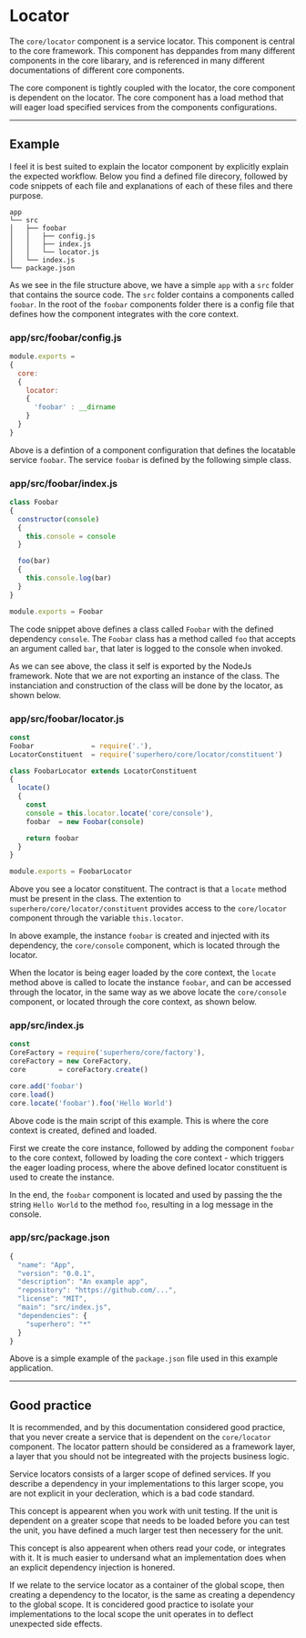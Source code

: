 # Locator

The `core/locator` component is a service locator. This component is central to the core framework. This component has deppandes from many different components in the core libarary, and is referenced in many different documentations of different core components.

The core component is tightly coupled with the locator, the core component is dependent on the locator. The core component has a load method that will eager load specified services from the components configurations.

---

## Example

I feel it is best suited to explain the locator component by explicitly explain the expected workflow. Below you find a defined file direcory, followed by code snippets of each file and explanations of each of these files and there purpose.

```
app
└── src
│   ├── foobar
│   │   ├── config.js
│   │   ├── index.js
│   │   └── locator.js
│   └── index.js
└── package.json
```

As we see in the file structure above, we have a simple `app` with a `src` folder that contains the source code. The `src` folder contains a components called `foobar`. In the root of the `foobar` components folder there is a config file that defines how the component integrates with the core context.

### app/src/foobar/config.js

```js
module.exports =
{
  core:
  {
    locator:
    {
      'foobar' : __dirname
    }
  }
}
```

Above is a defintion of a component configuration that defines the locatable service `foobar`. The service `foobar` is defined by the following simple class.

### app/src/foobar/index.js

```js
class Foobar
{
  constructor(console)
  {
    this.console = console
  }

  foo(bar)
  {
    this.console.log(bar)
  }
}

module.exports = Foobar
```

The code snippet above defines a class called `Foobar` with the defined dependency `console`. The `Foobar` class has a method called `foo` that accepts an argument called `bar`, that later is logged to the console when invoked.

As we can see above, the class it self is exported by the NodeJs framework. Note that we are not exporting an instance of the class. The instanciation and construction of the class will be done by the locator, as shown below.

### app/src/foobar/locator.js

```js
const
Foobar              = require('.'),
LocatorConstituent  = require('superhero/core/locator/constituent')

class FoobarLocator extends LocatorConstituent
{
  locate()
  {
    const
    console = this.locator.locate('core/console'),
    foobar  = new Foobar(console)

    return foobar
  }
}

module.exports = FoobarLocator
```

Above you see a locator constituent. The contract is that a `locate` method must be present in the class. The extention to `superhero/core/locator/constituent` provides access to the `core/locator` component through the variable `this.locator`.

In above example, the instance `foobar` is created and injected with its dependency, the `core/console` component, which is located through the locator.

When the locator is being eager loaded by the core context, the `locate` method above is called to locate the instance `foobar`, and can be accessed through the locator, in the same way as we above locate the `core/console` component, or located through the core context, as shown below.

### app/src/index.js

```js
const
CoreFactory = require('superhero/core/factory'),
coreFactory = new CoreFactory,
core        = coreFactory.create()

core.add('foobar')
core.load()
core.locate('foobar').foo('Hello World')
```

Above code is the main script of this example. This is where the core context is created, defined and loaded.

First we create the core instance, followed by adding the component `foobar` to the core context, followed by loading the core context - which triggers the eager loading process, where the above defined locator constituent is used to create the instance.

In the end, the `foobar` component is located and used by passing the the string `Hello World` to the method `foo`, resulting in a log message in the console.

### app/src/package.json

```js
{
  "name": "App",
  "version": "0.0.1",
  "description": "An example app",
  "repository": "https://github.com/...",
  "license": "MIT",
  "main": "src/index.js",
  "dependencies": {
    "superhero": "*"
  }
}
```

Above is a simple example of the `package.json` file used in this example application.

---

## Good practice

It is recommended, and by this documentation considered good practice, that you never create a service that is dependent on the `core/locator` component. The locator pattern should be considered as a framework layer, a layer that you should not be integreated with the projects business logic.

Service locators consists of a larger scope of defined services. If you describe a dependency in your implementations to this larger scope, you are not explicit in your decleration, which is a bad code standard.

This concept is appearent when you work with unit testing. If the unit is dependent on a greater scope that needs to be loaded before you can test the unit, you have defined a much larger test then necessery for the unit.

This concept is also appearent when others read your code, or integrates with it. It is much easier to undersand what an implementation does when an explicit dependency injection is honered.

If we relate to the service locator as a container of the global scope, then creating a dependency to the locator, is the same as creating a dependency to the global scope. It is concidered good practice to isolate your implementations to the local scope the unit operates in to deflect unexpected side effects.
